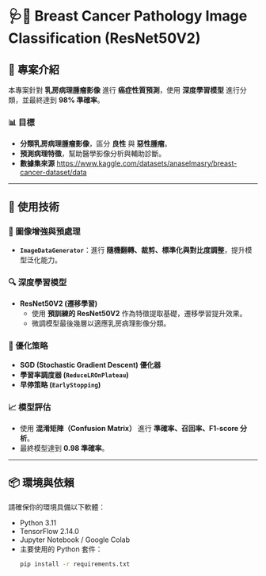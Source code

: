 # 🩺🔬 Breast Cancer Pathology Image Classification (ResNet50V2)

## 📖 專案介紹
本專案針對 **乳房病理腫瘤影像** 進行 **癌症性質預測**，使用 **深度學習模型** 進行分類，並最終達到 **98% 準確率**。

### 📊 目標
- **分類乳房病理腫瘤影像**，區分 **良性** 與 **惡性腫瘤**。
- **預測病理特徵**，幫助醫學影像分析與輔助診斷。
- **數據集來源**
https://www.kaggle.com/datasets/anaselmasry/breast-cancer-dataset/data
---

## 🚀 **使用技術**
### **🔹 圖像增強與預處理**
- **`ImageDataGenerator`**：進行 **隨機翻轉、裁剪、標準化與對比度調整**，提升模型泛化能力。

### **🔍 深度學習模型**
- **ResNet50V2 (遷移學習)**
  - 使用 **預訓練的 ResNet50V2** 作為特徵提取基礎，遷移學習提升效果。
  - 微調模型最後幾層以適應乳房病理影像分類。

### **🎯 優化策略**
- **SGD (Stochastic Gradient Descent) 優化器**
- **學習率調度器 (`ReduceLROnPlateau`)**
- **早停策略 (`EarlyStopping`)**

### **📈 模型評估**
- 使用 **混淆矩陣（Confusion Matrix）** 進行 **準確率、召回率、F1-score 分析**。
- 最終模型達到 **0.98 準確率**。

---

## 📦 **環境與依賴**
請確保你的環境具備以下軟體：
- Python 3.11
- TensorFlow 2.14.0
- Jupyter Notebook / Google Colab
- 主要使用的 Python 套件：
  ```bash
  pip install -r requirements.txt
